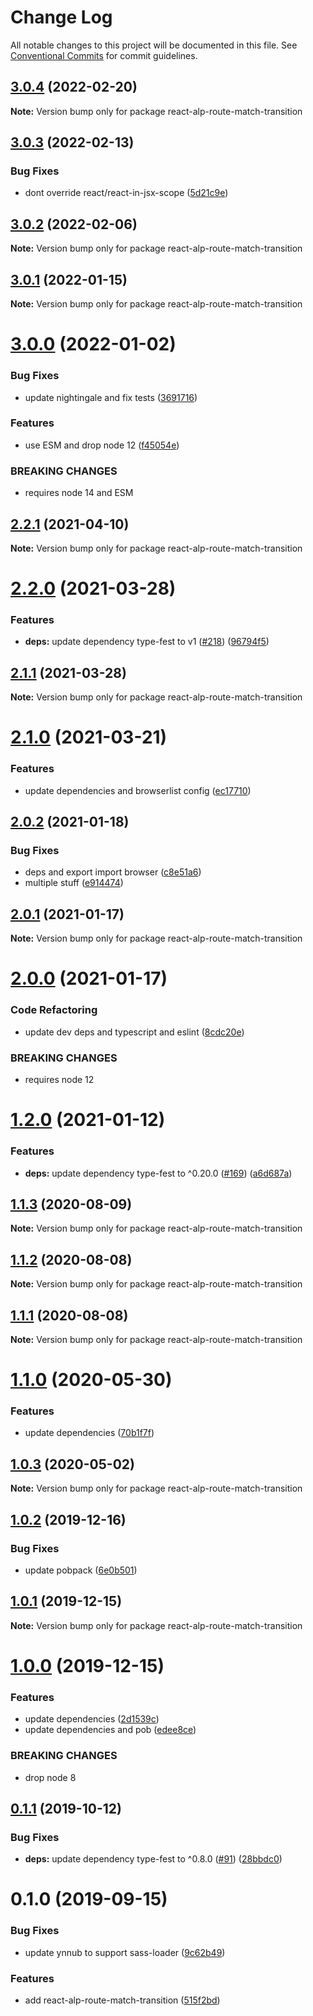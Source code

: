 # Change Log

All notable changes to this project will be documented in this file.
See [Conventional Commits](https://conventionalcommits.org) for commit guidelines.

## [3.0.4](https://github.com/christophehurpeau/alp/compare/react-alp-route-match-transition@3.0.3...react-alp-route-match-transition@3.0.4) (2022-02-20)

**Note:** Version bump only for package react-alp-route-match-transition





## [3.0.3](https://github.com/christophehurpeau/alp/compare/react-alp-route-match-transition@3.0.2...react-alp-route-match-transition@3.0.3) (2022-02-13)


### Bug Fixes

* dont override react/react-in-jsx-scope ([5d21c9e](https://github.com/christophehurpeau/alp/commit/5d21c9ece092cd3397d1794211dae17cea6649f8))





## [3.0.2](https://github.com/christophehurpeau/alp/compare/react-alp-route-match-transition@3.0.1...react-alp-route-match-transition@3.0.2) (2022-02-06)

**Note:** Version bump only for package react-alp-route-match-transition





## [3.0.1](https://github.com/christophehurpeau/alp/compare/react-alp-route-match-transition@3.0.0...react-alp-route-match-transition@3.0.1) (2022-01-15)

**Note:** Version bump only for package react-alp-route-match-transition





# [3.0.0](https://github.com/christophehurpeau/alp/compare/react-alp-route-match-transition@2.2.1...react-alp-route-match-transition@3.0.0) (2022-01-02)


### Bug Fixes

* update nightingale and fix tests ([3691716](https://github.com/christophehurpeau/alp/commit/36917162d0ee3dccc07384caf018b7760d98b744))


### Features

* use ESM and drop node 12 ([f45054e](https://github.com/christophehurpeau/alp/commit/f45054e931eea88451d183722797eba057511236))


### BREAKING CHANGES

* requires node 14 and ESM





## [2.2.1](https://github.com/christophehurpeau/alp/compare/react-alp-route-match-transition@2.2.0...react-alp-route-match-transition@2.2.1) (2021-04-10)

**Note:** Version bump only for package react-alp-route-match-transition





# [2.2.0](https://github.com/christophehurpeau/alp/compare/react-alp-route-match-transition@2.1.1...react-alp-route-match-transition@2.2.0) (2021-03-28)


### Features

* **deps:** update dependency type-fest to v1 ([#218](https://github.com/christophehurpeau/alp/issues/218)) ([96794f5](https://github.com/christophehurpeau/alp/commit/96794f5b2bee6fb566d8dfe97783232bfd2bb296))





## [2.1.1](https://github.com/christophehurpeau/alp/compare/react-alp-route-match-transition@2.1.0...react-alp-route-match-transition@2.1.1) (2021-03-28)

**Note:** Version bump only for package react-alp-route-match-transition





# [2.1.0](https://github.com/christophehurpeau/alp/compare/react-alp-route-match-transition@2.0.2...react-alp-route-match-transition@2.1.0) (2021-03-21)


### Features

* update dependencies and browserlist config ([ec17710](https://github.com/christophehurpeau/alp/commit/ec177106dbfb094fface3d2791800916929305fc))





## [2.0.2](https://github.com/christophehurpeau/alp/compare/react-alp-route-match-transition@2.0.1...react-alp-route-match-transition@2.0.2) (2021-01-18)


### Bug Fixes

* deps and export import browser ([c8e51a6](https://github.com/christophehurpeau/alp/commit/c8e51a61befee852cbdbfb7697c7fd273a8d49ef))
* multiple stuff ([e914474](https://github.com/christophehurpeau/alp/commit/e9144747913b8edae7dc1ba94767d03e085cbdcd))





## [2.0.1](https://github.com/christophehurpeau/alp/compare/react-alp-route-match-transition@2.0.0...react-alp-route-match-transition@2.0.1) (2021-01-17)

**Note:** Version bump only for package react-alp-route-match-transition





# [2.0.0](https://github.com/christophehurpeau/alp/compare/react-alp-route-match-transition@1.2.0...react-alp-route-match-transition@2.0.0) (2021-01-17)


### Code Refactoring

* update dev deps and typescript and eslint ([8cdc20e](https://github.com/christophehurpeau/alp/commit/8cdc20e030769d98d637b9580931cc5cc608278d))


### BREAKING CHANGES

* requires node 12





# [1.2.0](https://github.com/christophehurpeau/alp/compare/react-alp-route-match-transition@1.1.3...react-alp-route-match-transition@1.2.0) (2021-01-12)


### Features

* **deps:** update dependency type-fest to ^0.20.0 ([#169](https://github.com/christophehurpeau/alp/issues/169)) ([a6d687a](https://github.com/christophehurpeau/alp/commit/a6d687a665e38ac732cbd5d0b95b130684ce1f86))





## [1.1.3](https://github.com/christophehurpeau/alp/compare/react-alp-route-match-transition@1.1.2...react-alp-route-match-transition@1.1.3) (2020-08-09)

**Note:** Version bump only for package react-alp-route-match-transition





## [1.1.2](https://github.com/christophehurpeau/alp/compare/react-alp-route-match-transition@1.1.1...react-alp-route-match-transition@1.1.2) (2020-08-08)

**Note:** Version bump only for package react-alp-route-match-transition





## [1.1.1](https://github.com/christophehurpeau/alp/compare/react-alp-route-match-transition@1.1.0...react-alp-route-match-transition@1.1.1) (2020-08-08)

**Note:** Version bump only for package react-alp-route-match-transition





# [1.1.0](https://github.com/christophehurpeau/alp/compare/react-alp-route-match-transition@1.0.3...react-alp-route-match-transition@1.1.0) (2020-05-30)


### Features

* update dependencies ([70b1f7f](https://github.com/christophehurpeau/alp/commit/70b1f7f))





## [1.0.3](https://github.com/christophehurpeau/alp/compare/react-alp-route-match-transition@1.0.2...react-alp-route-match-transition@1.0.3) (2020-05-02)

**Note:** Version bump only for package react-alp-route-match-transition





## [1.0.2](https://github.com/christophehurpeau/alp/compare/react-alp-route-match-transition@1.0.1...react-alp-route-match-transition@1.0.2) (2019-12-16)


### Bug Fixes

* update pobpack ([6e0b501](https://github.com/christophehurpeau/alp/commit/6e0b501))





## [1.0.1](https://github.com/christophehurpeau/alp/compare/react-alp-route-match-transition@1.0.0...react-alp-route-match-transition@1.0.1) (2019-12-15)

**Note:** Version bump only for package react-alp-route-match-transition





# [1.0.0](https://github.com/christophehurpeau/alp/compare/react-alp-route-match-transition@0.1.1...react-alp-route-match-transition@1.0.0) (2019-12-15)


### Features

* update dependencies ([2d1539c](https://github.com/christophehurpeau/alp/commit/2d1539c))
* update dependencies and pob ([edee8ce](https://github.com/christophehurpeau/alp/commit/edee8ce))


### BREAKING CHANGES

* drop node 8





## [0.1.1](https://github.com/christophehurpeau/alp/compare/react-alp-route-match-transition@0.1.0...react-alp-route-match-transition@0.1.1) (2019-10-12)


### Bug Fixes

* **deps:** update dependency type-fest to ^0.8.0 ([#91](https://github.com/christophehurpeau/alp/issues/91)) ([28bbdc0](https://github.com/christophehurpeau/alp/commit/28bbdc0))





# 0.1.0 (2019-09-15)


### Bug Fixes

* update ynnub to support sass-loader ([9c62b49](https://github.com/christophehurpeau/alp/commit/9c62b49))


### Features

* add react-alp-route-match-transition ([515f2bd](https://github.com/christophehurpeau/alp/commit/515f2bd))
